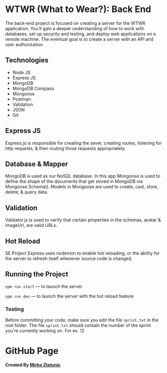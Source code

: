 # WTWR (What to Wear?): Back End

The back-end project is focused on creating a server for the WTWR application. You’ll gain a deeper understanding of how to work with databases, set up security and testing, and deploy web applications on a remote machine. The eventual goal is to create a server with an API and user authorization.

## Technologies

- Node JS
- Express JS
- MongoDB
- MongoDB Compass
- Mongoose
- Postman
- Validation
- JSON
- Git

## Express JS

Express.js is responsible for creating the sever, creating routes,
listening for http requests, & then routing those requests appropriately.

## Database & Mapper

MongoDB is used as our NoSQL database. In this app Mongoose is used to define the shape of the
documents that get stored in MongoDB via Mongoose.Schema(). Models in Mongoose are used to
create, cast, store, delete, & query data.

## Validation

Validator.js is used to verify that certain properties in the schemas,
avatar & imageUrl, are valid URLs.

## Hot Reload

SE Project Express uses nodemon to enable hot reloading, or the ability for the server
to refresh itself whenever source code is changed.

## Running the Project

`npm run start` — to launch the server

`npm run dev` — to launch the server with the hot reload feature

### Testing

Before committing your code, make sure you edit the file `sprint.txt` in the root folder. The file `sprint.txt` should contain the number of the sprint you're currently working on. For ex. 12

# GitHub Page

**Created By [Mirko Zlatunic](https://github.com/mirkozlatunic)**

